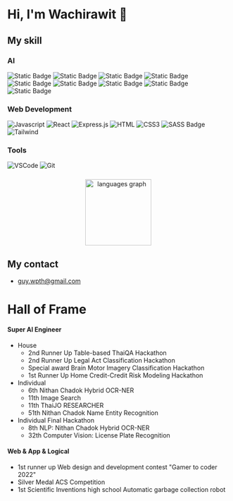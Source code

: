 
<h1 align="left">Hi, I'm Wachirawit 👋</h1>

###
<!--
<h2 align="left">My skill</h2>

###

<div align="center">
  <img src="https://cdn.jsdelivr.net/gh/devicons/devicon/icons/javascript/javascript-original.svg" height="40" alt="javascript logo"  />
  <img width="12" />
  <img src="https://cdn.jsdelivr.net/gh/devicons/devicon/icons/react/react-original.svg" height="40" alt="react logo"  />
  <img width="12" />
  <img src="https://cdn.jsdelivr.net/gh/devicons/devicon/icons/c/c-original.svg" height="40" alt="c logo"  />
  <img width="12" />
  <img src="https://cdn.jsdelivr.net/gh/devicons/devicon/icons/linux/linux-original.svg" height="40" alt="linux logo"  />
  <img width="12" />
  <img src="https://cdn.jsdelivr.net/gh/devicons/devicon/icons/python/python-original.svg" height="40" alt="python logo"  />
  <img width="12" />
  <img src="https://cdn.jsdelivr.net/gh/devicons/devicon/icons/jupyter/jupyter-original.svg" height="40" alt="jupyter logo"  />
  <img width="12" />
  <img src="https://cdn.jsdelivr.net/gh/devicons/devicon/icons/kaggle/kaggle-original.svg" height="40" alt="kaggle logo"  />
  <img width="12" />
  <img src="https://media.discordapp.net/attachments/1242139471307079780/1246070986928033822/1535px-Pandas_mark.png?ex=665b0d8a&is=6659bc0a&hm=6cd6496fb5b6b2f56b2d6eb1411119f4027a1b20603188867a92e9fef7037065&=&format=webp&quality=lossless&width=496&height=600" height="40" alt="pandas logo"  />
    <img width="12" />
</div>
-->
<h2 align="left">My skill</h2>

### AI <br/>
![Static Badge](https://img.shields.io/badge/Linux-%23ffffff?style=for-the-badge&logo=linux&logoColor=black&logoSize=auto&labelColor=%23ffffff)
![Static Badge](https://img.shields.io/badge/Python-%23ECD53F?style=for-the-badge&logo=python&logoColor=%23ffffff&logoSize=auto&labelColor=%233B66BC)
![Static Badge](https://img.shields.io/badge/Jupyter-%23F46D01?style=for-the-badge&logo=jupyter&logoColor=%23F46D01&logoSize=auto&labelColor=%23000000)
![Static Badge](https://img.shields.io/badge/scikit--learn-black?style=for-the-badge&logo=scikit-learn&logoColor=%23FF9E0F&labelColor=%230096D6)
![Static Badge](https://img.shields.io/badge/Machine--learning-%23000B1D?style=for-the-badge&logoColor=%23FF9E0F&logoSize=auto&labelColor=%2340AEF0)
![Static Badge](https://img.shields.io/badge/Data--science--tools-%239999FF?style=for-the-badge&logoColor=%23FF9E0F&logoSize=auto&labelColor=%2340AEF0)
![Static Badge](https://img.shields.io/badge/LLM-%23615EFF?style=for-the-badge&logoColor=%23FF9E0F&logoSize=auto&labelColor=%2340AEF0)
![Static Badge](https://img.shields.io/badge/Langchain-%231C3C3C?style=for-the-badge&logo=langchain&logoColor=%23ffffff&logoSize=auto&labelColor=%231C3C3C)
![Static Badge](https://img.shields.io/badge/Image--Processing-%231E5397?style=for-the-badge&logoColor=%23ffffff&logoSize=auto&labelColor=%231C3C3C)





### Web Development
![Javascript](https://img.shields.io/badge/Javascript-F0DB4F?style=for-the-badge&labelColor=black&logo=javascript&logoColor=F0DB4F)
![React](https://img.shields.io/badge/-React-61DBFB?style=for-the-badge&labelColor=black&logo=react&logoColor=61DBFB)
![Express.js](https://img.shields.io/badge/Express.js-000000?style=for-the-badge&logo=express&logoColor=white)
![HTML](https://img.shields.io/badge/HTML5-E34F26?style=for-the-badge&logo=html5&logoColor=white)
![CSS3](https://img.shields.io/badge/CSS3-1572B6?style=for-the-badge&logo=css3&logoColor=white)
![SASS Badge](https://img.shields.io/badge/Sass-CC6699?style=for-the-badge&logo=sass&logoColor=white)
![Tailwind](https://img.shields.io/badge/Tailwind_CSS-092749?style=for-the-badge&logo=tailwindcss&logoColor=06B6D4&labelColor=000000)

### Tools
![VSCode](https://img.shields.io/badge/Visual_Studio-0078d7?style=for-the-badge&logo=visual%20studio&logoColor=white)
![Git](https://img.shields.io/badge/Git-F05032?style=for-the-badge&logo=git&logoColor=white)

###
<!-- <h2 align="left">Languages that i use often</h2>

###
-->
<div align="center">
  <img src="https://github-readme-stats.vercel.app/api/top-langs?username=wachawich&locale=en&hide_title=false&layout=compact&card_width=320&langs_count=5&theme=dracula&hide_border=false&order=2" height="150" alt="languages graph"  />
</div>

###

## My contact
- guy.wpth@gmail.com

###

# Hall of Frame

#### Super AI Engineer
- House
	- 2nd Runner Up Table-based ThaiQA Hackathon
	- 2nd Runner Up Legal Act Classification Hackathon
	- Special award Brain Motor Imagery Classification Hackathon
	- 1st Runner Up  Home Credit-Credit Risk Modeling Hackathon
-  Individual
   - 6th Nithan Chadok Hybrid OCR-NER 
   - 11th Image Search
   - 11th ThaiJO RESEARCHER
   - 51th Nithan Chadok Name Entity Recognition
-  Individual Final Hackathon
   - 8th NLP: Nithan Chadok Hybrid OCR-NER	 
   - 32th Computer Vision: License Plate Recognition
#### Web & App & Logical
- 1st runner up Web design and development contest "Gamer to coder 2022"
- Silver Medal ACS Competition
- 1st Scientific Inventions high school  Automatic garbage collection robot
 
